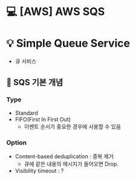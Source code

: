 💻 [AWS] AWS SQS
===============
# 💡 Simple Queue Service
* 큐 서비스

## 📌  SQS 기본 개념

### Type
* Standard
* FIFO(First In First Out)
    * 이벤트 순서가 중요한 경우에 사용할 수 있음

### Option
* Content-based deduplication : 중복 제거
    * 큐에 같은 내용의 메시지가 들어오면 Drop.
* Visibility timeout : ?



